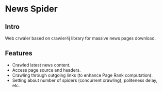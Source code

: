 # News Spider
## Intro
Web crwaler based on crawler4j library for massive news pages download.
## Features
- Crawled latest news content.
- Access page source and headers.
- Crawling through outgoing links (to enhance Page Rank computation).
- Setting about number of spiders (concurrent crawling), politeness delay, etc.
